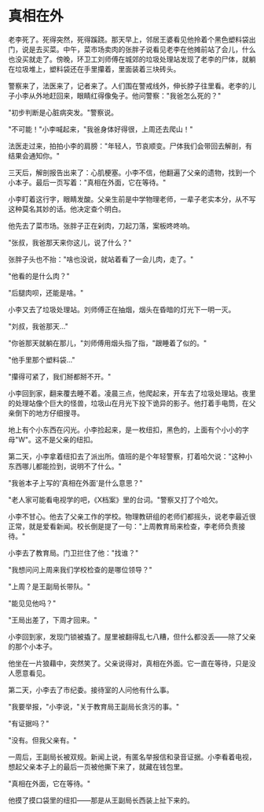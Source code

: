 # 真相在外

老李死了。死得突然，死得蹊跷。那天早上，邻居王婆看见他拎着个黑色塑料袋出门，说是去买菜。中午，菜市场卖肉的张胖子说看见老李在他摊前站了会儿，什么也没买就走了。傍晚，环卫工刘师傅在城郊的垃圾处理站发现了老李的尸体，就躺在垃圾堆上，塑料袋还在手里攥着，里面装着三块砖头。

警察来了，法医来了，记者来了。人们围在警戒线外，伸长脖子往里看。老李的儿子小李从外地赶回来，眼睛红得像兔子。他问警察："我爸怎么死的？"

"初步判断是心脏病突发。"警察说。

"不可能！"小李喊起来，"我爸身体好得很，上周还去爬山！"

法医走过来，拍拍小李的肩膀："年轻人，节哀顺变。尸体我们会带回去解剖，有结果会通知你。"

三天后，解剖报告出来了：心肌梗塞。小李不信，他翻遍了父亲的遗物，找到一个小本子。最后一页写着："真相在外面，它在等待。"

小李盯着这行字，眼睛发酸。父亲生前是中学物理老师，一辈子老实本分，从不写这种莫名其妙的话。他决定查个明白。

他先去了菜市场。张胖子正在剁肉，刀起刀落，案板咚咚响。

"张叔，我爸那天来你这儿，说了什么？"

张胖子头也不抬："啥也没说，就站着看了一会儿肉，走了。"

"他看的是什么肉？"

"后腿肉呗，还能是啥。"

小李又去了垃圾处理站。刘师傅正在抽烟，烟头在昏暗的灯光下一明一灭。

"刘叔，我爸那天..."

"你爸那天就躺在那儿，"刘师傅用烟头指了指，"跟睡着了似的。"

"他手里那个塑料袋..."

"攥得可紧了，我们掰都掰不开。"

小李回到家，翻来覆去睡不着。凌晨三点，他爬起来，开车去了垃圾处理站。夜里的处理站像个巨大的怪兽，垃圾山在月光下投下诡异的影子。他打着手电筒，在父亲倒下的地方仔细搜寻。

地上有个小东西在闪光。小李捡起来，是一枚纽扣，黑色的，上面有个小小的字母"W"。这不是父亲的纽扣。

第二天，小李拿着纽扣去了派出所。值班的是个年轻警察，打着哈欠说："这种小东西哪儿都能捡到，说明不了什么。"

"我爸本子上写的'真相在外面'是什么意思？"

"老人家可能看电视学的吧，《X档案》里的台词。"警察又打了个哈欠。

小李不甘心。他去了父亲工作的学校。物理教研组的老师们都摇头，说老李最近很正常，就是爱看新闻。校长倒是提了一句："上周教育局来检查，李老师负责接待。"

小李去了教育局。门卫拦住了他："找谁？"

"我想问问上周来我们学校检查的是哪位领导？"

"上周？是王副局长带队。"

"能见见他吗？"

"王局出差了，下周才回来。"

小李回到家，发现门锁被撬了。屋里被翻得乱七八糟，但什么都没丢——除了父亲的那个小本子。

他坐在一片狼藉中，突然笑了。父亲说得对，真相在外面。它一直在等待，只是没人愿意看见。

第二天，小李去了市纪委。接待室的人问他有什么事。

"我要举报，"小李说，"关于教育局王副局长贪污的事。"

"有证据吗？"

"没有。但我父亲有。"

一周后，王副局长被双规。新闻上说，有匿名举报信和录音证据。小李看着电视，想起父亲本子上的最后一页被他撕下来了，就藏在钱包里。

"真相在外面，它在等待。"

他摸了摸口袋里的纽扣——那是从王副局长西装上扯下来的。